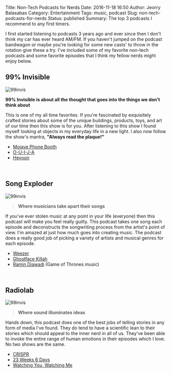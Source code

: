 Title: Non-Tech Podcasts for Nerds
Date: 2016-11-18 16:50
Author: Jeorry Balasabas
Category: Entertainment
Tags: music, podcast
Slug: non-tech-podcasts-for-nerds
Status: published
Summary: The top 3 podcasts I recommend to any first timers.

I first started listening to podcasts 3 years ago and ever since then I
don't think my car has ever heard AM/FM. If you haven't jumped on the
podcast bandwagon or maybe you're looking for some new casts' to throw
in the rotation give these a try. I've included some of my favorite
non-tech podcasts and some favorite episodes that I think my fellow
nerds might enjoy below.

**99% Invisible**
-----------------

![99invis]({filename}/images/99invis.png)

**99% Invisible is about all the thought that goes into the things we
don’t think about**

This is one of my all time favorites. If you're fascinated by
exquisitely crafted stories about some of the unique buildings,
products, toys, and art of our time then this show is for you. After
listening to this show I found myself looking at objects in my everyday
life in a new light. I also now follow the show's mantra, **"Always read
the plaque!"**

-   [Mojave Phone Booth](http://99percentinvisible.org/episode/mojave-phone-booth/)
-   [O-U-I-J-A](http://99percentinvisible.org/episode/o-u-i-j-a/#play)
-   [Heyoon](http://99percentinvisible.org/episode/episode-83-heyoon/#play)

 

Song Exploder
-------------

![99invis]({filename}/images/songexploder.png)

> **Where musicians take apart their songs**

If you've ever stolen music at any point in your life (everyone) then
this podcast will make you feel really guilty. This podcast takes one
song each episode and deconstructs the songwriting process from the
artist's point of view. I'm amazed at just how much goes into creating
music. The podcast does a really good job of picking a variety of
artists and musical genres for each episode.

-   [Weezer](http://songexploder.net/weezer)
-   [Ghostface Killah](http://songexploder.net/ghostface-killah)
-   [Ramin Djawadi](http://songexploder.net/ramin-djawadi) (Game of
    Thrones music)

 

Radiolab
--------

![99invis]({filename}/images/radiolab.png)

> **Where sound illuminates ideas**

Hands down, this podcast does one of the best jobs of telling stories in
any form of media I've found. They do tend to have a scientific lean to
their stories which should appeal to the inner nerd in all of us.
They've been able to invoke the entire range of human emotions in their
episodes which I love. No two shows are the same.

-   [CRISPR](http://www.radiolab.org/story/antibodies-part-1-crispr/)
-   [23 Weeks 6 Days](http://www.radiolab.org/story/288733-23-weeks-6-days/)
-   [Watching You, Watching Me](http://www.radiolab.org/story/watching-you-watching-me/)

